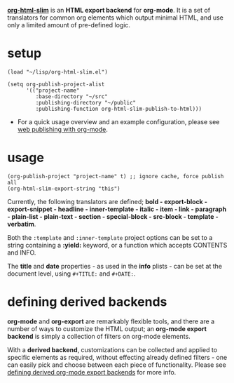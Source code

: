 **[org-html-slim](http://manifold.io/project/org-html-slim)** is an **HTML export backend** for **org-mode**. It is a set of translators for common org elements which output minimal HTML, and use only a limited amount of pre-defined logic.

# setup

    (load "~/lisp/org-html-slim.el")

    (setq org-publish-project-alist
          '(("project-name"
             :base-directory "~/src"
             :publishing-directory "~/public"
             :publishing-function org-html-slim-publish-to-html)))

-   For a quick usage overview and an example configuration, please see [web publishing with org-mode](http://manifold.io/blog/web-publishing-with-org-mode).

# usage


    (org-publish-project "project-name" t) ;; ignore cache, force publish all
    (org-html-slim-export-string "this")

Currently, the following translators are defined; **bold - export-block - export-snippet - headline - inner-template - italic - item - link - paragraph - plain-list - plain-text - section - special-block - src-block - template - verbatim**.

Both the `:template` and `:inner-template` project options can be set to a string containing a **:yield:** keyword, or a function which accepts CONTENTS and INFO.

The **title** and **date** properties - as used in the **info** plists - can be set at the document level, using `#+TITLE:` and `#+DATE:`.

# defining derived backends

**org-mode** and **org-export** are remarkably flexible tools, and there are a number of ways to customize the HTML output; an **org-mode export backend** is simply a collection of filters on org-mode elements.

With a **derived backend**, customizations can be collected and applied to specific elements as required, without effecting already defined filters - one can easily pick and choose between each piece of functionality. Please see [defining derived org-mode export backends](http://manifold.io/blog/defining-a-derived-backend) for more info.
